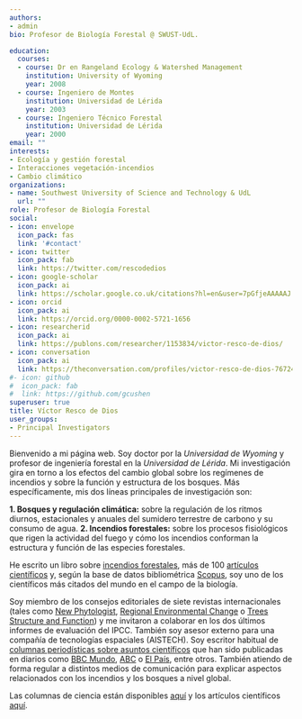 ```yaml
---
authors:
- admin
bio: Profesor de Biología Forestal @ SWUST-UdL. 

education:
  courses:
  - course: Dr en Rangeland Ecology & Watershed Management
    institution: University of Wyoming
    year: 2008
  - course: Ingeniero de Montes
    institution: Universidad de Lérida
    year: 2003
  - course: Ingeniero Técnico Forestal
    institution: Universidad de Lérida
    year: 2000
email: ""
interests:
- Ecología y gestión forestal
- Interacciones vegetación-incendios
- Cambio climático
organizations:
- name: Southwest University of Science and Technology & UdL
  url: ""
role: Profesor de Biología Forestal
social:
- icon: envelope
  icon_pack: fas
  link: '#contact'
- icon: twitter
  icon_pack: fab
  link: https://twitter.com/rescodedios
- icon: google-scholar
  icon_pack: ai
  link: https://scholar.google.co.uk/citations?hl=en&user=7pGfjeAAAAAJ
- icon: orcid
  icon_pack: ai
  link: https://orcid.org/0000-0002-5721-1656
- icon: researcherid
  icon_pack: ai
  link: https://publons.com/researcher/1153834/victor-resco-de-dios/
- icon: conversation
  icon_pack: ai
  link: https://theconversation.com/profiles/victor-resco-de-dios-767249/articles
#- icon: github
#  icon_pack: fab
#  link: https://github.com/gcushen
superuser: true
title: Víctor Resco de Dios
user_groups:
- Principal Investigators
---
```


Bienvenido a mi página web. Soy doctor por la _Universidad de Wyoming_ y profesor de ingeniería forestal en la _Universidad de Lérida_. 
Mi investigación gira en torno a los efectos del cambio global sobre los regímenes de incendios y sobre la función y estructura de los bosques. 
Más específicamente, mis dos líneas principales de investigación son:

**1.	Bosques y regulación climática:** sobre la regulación de los ritmos diurnos, estacionales y anuales del sumidero terrestre de carbono y su consumo de agua.
**2.	Incendios forestales:** sobre los procesos fisiológicos que rigen la actividad del fuego y cómo los incendios conforman la estructura y función de las especies forestales.


He escrito un libro sobre [incendios forestales](https://link.springer.com/book/10.1007/978-3-030-41192-3),
 más de 100 [artículos científicos](https://www.rescodedios.com/es/publication/) y, según la base de datos 
 bibliométrica [Scopus](https://elsevier.digitalcommonsdata.com/datasets/btchxktzyw/3), soy uno de 
 los científicos más citados del mundo en el campo de la biología. 


Soy miembro de los consejos editoriales de siete revistas internacionales (tales como [New Phytologist](https://nph.onlinelibrary.wiley.com/journal/14698137),
 [Regional Environmental Change](https://www.springer.com/journal/10113) o [Trees Structure and Function](https://www.springer.com/journal/468)) 
 y me invitaron a colaborar en los dos últimos informes de evaluación del IPCC. También soy asesor externo para una compañía de tecnologías espaciales 
(AISTECH). Soy escritor habitual de [columnas periodísticas sobre asuntos científicos](https://www.rescodedios.com/es/prensa/) 
que han sido publicadas en diarios como [BBC Mundo](https://www.bbc.com/mundo/noticias-america-latina-54249424), 
[ABC](https://www.abc.es/ciencia/abci-pueden-arboles-transgenicos-parar-desierto-sahara-202106041022_noticia.html) o 
[El País](https://elpais.com/politica/2019/07/02/actualidad/1562064160_944305.html), entre otros. 
También atiendo de forma regular a distintos medios de comunicación para explicar aspectos relacionados con 
los incendios y los bosques a nivel global.

Las columnas de ciencia están disponibles [aquí](https://www.rescodedios.com/es/prensa/) y los artículos científicos [aquí](https://www.rescodedios.com/es/publication/). 

